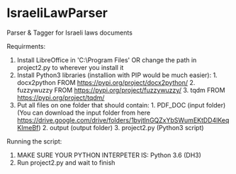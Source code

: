 # IsraeliLawParser
Parser &amp; Tagger for Israeli laws documents

Requirments: 
  1. Install LibreOffice in 'C:\Program Files\' OR change the path in project2.py to wherever you install it
  2. Install Python3 libraries (installion with PIP would be much easier):
    1. docx2python FROM https://pypi.org/project/docx2python/
    2. fuzzywuzzy FROM https://pypi.org/project/fuzzywuzzy/
    3. tqdm FROM https://pypi.org/project/tqdm/
  3. Put all files on one folder that should contain:
    1. PDF_DOC (input folder) (You can download the input folder from here https://drive.google.com/drive/folders/1bvjtlnGQZxYbSWumEKtDD4lKeqKImeBf)
    2. output (output folder)
    3. project2.py (Python3 script)

Running the script:
  1. MAKE SURE YOUR PYTHON INTERPETER IS: Python 3.6 (DH3)
  2. Run project2.py and wait to finish
